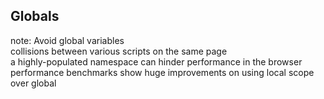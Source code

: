 ##  Globals

note:
    Avoid global variables
    <br>
    collisions between various scripts on the same page
    <br>
    a highly-populated namespace can hinder performance in the browser
    <br>
    performance benchmarks show huge improvements on using local scope over global

